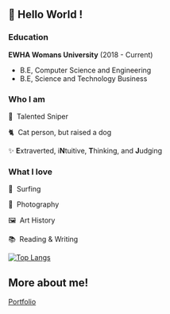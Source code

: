 ## 🐆 Hello World ! 

### Education

**EWHA Womans University** (2018 - Current)

- B.E, Computer Science and Engineering
- B.E, Science and Technology Business

### Who I am

🔫  Talented Sniper

🐈  Cat person, but raised a dog

✨  **E**xtraverted, i**N**tuitive, **T**hinking, and **J**udging

### What I love

🌊  Surfing

📸  Photography

🖼  Art History

📚  Reading & Writing

[![Top Langs](https://github-readme-stats.vercel.app/api/top-langs/?username=seungwon2&layout=compact)](https://github.com/anuraghazra/github-readme-stats)

## More about me!
[Portfolio](https://polar-rumba-ef3.notion.site/Hi-I-m-Seungwon-Choi-2342fbcaa46e4273a5e5de64cd68f8a1)
